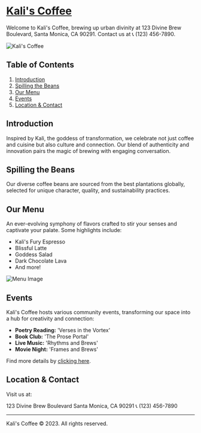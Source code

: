 # [Kali's Coffee](https://kalis-coffee.vercel.app/)

Welcome to Kali's Coffee, brewing up urban divinity at 123 Divine Brew Boulevard, Santa Monica, CA 90291. Contact us at 📞 (123) 456-7890.

![Kali's Coffee](https://iheartcomponents.com/images/design/KalisMain.png)

## Table of Contents

1. [Introduction](#introduction)
2. [Spilling the Beans](#spilling-the-beans)
3. [Our Menu](#our-menu)
4. [Events](#events)
5. [Location & Contact](#location--contact)

## Introduction

Inspired by Kali, the goddess of transformation, we celebrate not just coffee and cuisine but also culture and connection. Our blend of authenticity and innovation pairs the magic of brewing with engaging conversation.

## Spilling the Beans

Our diverse coffee beans are sourced from the best plantations globally, selected for unique character, quality, and sustainability practices.

## Our Menu

An ever-evolving symphony of flavors crafted to stir your senses and captivate your palate. Some highlights include:
- Kali's Fury Espresso
- Blissful Latte
- Goddess Salad
- Dark Chocolate Lava
- And more!

![Menu Image](https://kalis-coffee.vercel.app/images/menu09cheesecake.png)

## Events

Kali's Coffee hosts various community events, transforming our space into a hub for creativity and connection:
- **Poetry Reading:** 'Verses in the Vortex'
- **Book Club:** 'The Prose Portal'
- **Live Music:** 'Rhythms and Brews'
- **Movie Night:** 'Frames and Brews'

Find more details by [clicking here](events-link).

## Location & Contact

Visit us at:

123 Divine Brew Boulevard
Santa Monica, CA 90291
📞 (123) 456-7890

---

Kali's Coffee © 2023. All rights reserved.
